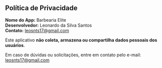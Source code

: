 ## Política de Privacidade

**Nome do App:** Barbearia Elite  
**Desenvolvedor:** Leonardo da Silva Santos  
**Contato:** [leosnts17@gmail.com](mailto:leosnts17@gmail.com)

Este aplicativo **não coleta, armazena ou compartilha dados pessoais dos usuários**.

Em caso de dúvidas ou solicitações, entre em contato pelo e-mail:  
[leosnts17@gmail.com](mailto:leosnts17@gmail.com)
